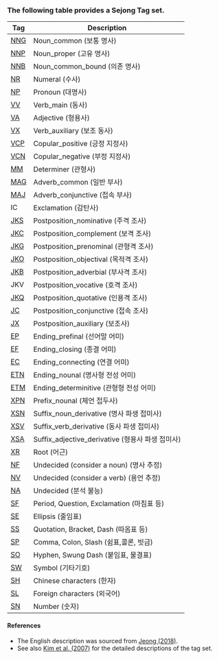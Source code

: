 ### The following table provides a Sejong Tag set. 

| Tag | Description |
|---|---|
| [NNG](./XPOS-des/1_NNG.md) | Noun_common (보통 명사) |
| [NNP](./XPOS-des/17_NNP.md) | Noun_proper (고유 명사) |
| [NNB](./XPOS-des/9_NNB.md) | Noun_common_bound (의존 명사) |
| [NR](./XPOS-des/18_NP.md)  | Numeral (수사) |
| [NP](./XPOS-des/31_NR.md)  | Pronoun (대명사) |
| [VV](./XPOS-des/2_VV.md)  | Verb_main (동사) |
| [VA](./XPOS-des/13_VA.md)  | Adjective (형용사) |
| [VX](./XPOS-des/15_VX.md)  | Verb_auxiliary (보조 동사) |
| [VCP](./XPOS-des/19_VCP.md) | Copular_positive (긍정 지정사) |
| [VCN](./XPOS-des/29_VCN.md) | Copular_negative (부정 지정사) |
| [MM](./XPOS-des/20_MM.md) | Determiner (관형사) |
| [MAG](./XPOS-des/11_MAG.md) | Adverb_common (일반 부사) |
| [MAJ](./XPOS-des/25_MAJ.md) | Adverb_conjunctive (접속 부사) |
| IC | Exclamation (감탄사) |
| [JKS](./XPOS-des/12_JKS.md) | Postposition_nominative (주격 조사) |
| [JKC](./XPOS-des/32_JKC.md) | Postposition_complement (보격 조사) |
| [JKG](./XPOS-des/21_JKG.md) | Postposition_prenominal (관형격 조사) |
| [JKO](./XPOS-des/10_JKO.md) | Postposition_objectival (목적격 조사) |
| [JKB](./XPOS-des/7_JKB.md) | Postposition_adverbial (부사격 조사) |
| JKV | Postposition_vocative (호격 조사) |
| [JKQ](./XPOS-des/33_JKQ.md) | Postposition_quotative (인용격 조사) |
| [JC](./XPOS-des/27_JC.md) | Postposition_conjunctive (접속 조사) |
| [JX](./XPOS-des/8_JX.md) | Postposition_auxiliary (보조사) |
| [EP](./XPOS-des/16_EP.md) | Ending_prefinal (선어말 어미) |
| [EF](./XPOS-des/4_EF.md) | Ending_closing (종결 어미) |
| [EC](./XPOS-des/3_EC.md) | Ending_connecting (연결 어미) |
| [ETN](./XPOS-des/26_ETN.md) | Ending_nounal (명사형 전성 어미) |
| [ETM](./XPOS-des/6_ETM.md) | Ending_determinitive (관형형 전성 어미) |
| [XPN](./XPOS-des/30_XPN.md) | Prefix_nounal (체언 접두사) |
| [XSN](./XPOS-des/21_NNG.md) | Suffix_noun_derivative (명사 파생 접미사) |
| [XSV](./XPOS-des/14_XSV.md) | Suffix_verb_derivative (동사 파생 접미사) |
| [XSA](./XPOS-des/24_XSA.md) | Suffix_adjective_derivative (형용사 파생 접미사) |
| [XR](./XPOS-des/28_XR.md) | Root (어근) |
| [NF](./XPOS-des/23_X_other.md) | Undecided (consider a noun) (명사 추정) |
| [NV](./XPOS-des/23_X_other.md) | Undecided (consider a verb) (용언 추정) |
| [NA](./XPOS-des/23_X_other.md) | Undecided (분석 불능) |
| [SF](./XPOS-des/5_SSS.md) | Period, Question, Exclamation (마침표 등) |
| [SE](./XPOS-des/5_SSS.md) | Ellipsis (줄임표) |
| [SS](./XPOS-des/5_SSS.md) | Quotation, Bracket, Dash (따옴표 등) |
| [SP](./XPOS-des/5_SSS.md) | Comma, Colon, Slash (쉼표,콜론, 빗금) |
| [SO](./XPOS-des/5_SSS.md) | Hyphen, Swung Dash (붙임표, 물결표) |
| [SW](./XPOS-des/5_SSS.md) | Symbol (기타기호) |
| [SH](./XPOS-des/5_SSS.md) | Chinese characters (한자) |
| [SL](./XPOS-des/5_SSS.md) | Foreign characters (외국어) |
| [SN](./XPOS-des/5_SSS.md) | Number (숫자) |

#### References

- The English description was sourced from [Jeong (2018)](http://dx.doi.org/10.3938/NPSM.68.636). 
- See also [Kim et al. (2007)](https://www.dbpia.co.kr/Journal/articleDetail?nodeId=NODE01065207) for the detailed descriptions of the tag set.
